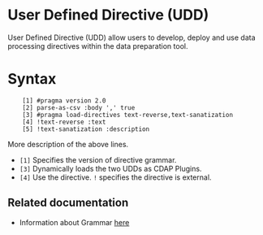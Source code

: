 # User Defined Directive (UDD)

User Defined Directive (UDD) allow users to develop, deploy and use
data processing directives within the data preparation tool.

# Syntax

```
    [1] #pragma version 2.0
    [2] parse-as-csv :body ',' true
    [3] #pragma load-directives text-reverse,text-sanatization
    [4] !text-reverse :text
    [5] !text-sanatization :description
```

More description of the above lines. 

  * `[1]` Specifies the version of directive grammar.
  * `[3]` Dynamically loads the two UDDs as CDAP Plugins. 
  * `[4]` Use the directive. `!` specifies the directive is external.

## Related documentation

  * Information about Grammar [here](docs/grammar/grammar-info.md)

